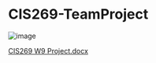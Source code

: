 # CIS269-TeamProject
![image](https://user-images.githubusercontent.com/104786237/200648224-315b4ccc-7d3c-47ad-87cd-23236e51d6e3.png)

[CIS269 W9 Project.docx](https://github.com/cmoyer9/CIS269-TeamProject/files/9964749/CIS269.W9.Project.docx)
